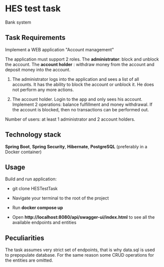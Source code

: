 # HES test task

Bank system 

## Task Requirements

Implement a WEB application "Account management"

The application must support 2 roles.
The **administrator**: block and unblock the account.
The **account holder** : withdraw money from the account and deposit money into the account.

1. The administrator logs into the application and sees a list of all accounts.
It has the ability to block the account or unblock it. He does not perform any more actions.

2. The account holder. Login to the app and only sees his account.
Implement 2 operations: balance fulfillment and money withdrawal. 
If the account is blocked, then no transactions can be performed out.

Number of users: at least 1 administrator and 2 account holders.

## Technology stack

**Spring Boot**,
**Spring Security**,
**Hibernate**,
**PostgreSQL** (preferably in a Docker container)

## Usage

Build and run application:

* git clone HESTestTask

* Navigate your terminal to the root of the project

* Run **docker compose up**

* Open **http://localhost:8080/api/swagger-ui/index.html** to see all the available endpoints and entities

## Peculiarities

The task assumes very strict set of endpoints, that is why data.sql is used to prepopulate database. For the same reason some CRUD operations for the entities are omitted.
